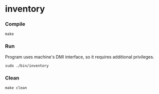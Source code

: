 # inventory

### Compile

    make 

### Run

Program uses machine's DMI interface, so it requires additional privileges. 

    sudo ./bin/inventory

### Clean

    make clean